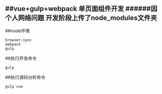 ##vue+gulp+webpack 单页面组件开发
######因个人网络问题 开发阶段上传了node_modules文件夹
-----------------------------------

##node环境

    browser-sync
    webpack
    gulp


##执行开发命令

    gulp


##执行源码分析命令

    gulp vue
